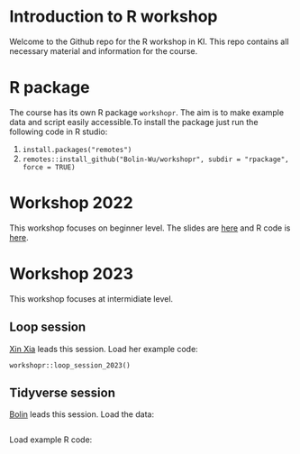 # Introduction to R workshop
Welcome to the Github repo for the R workshop in KI. This repo contains all necessary material and information for the course.

# R package
The course has its own R package `workshopr`. The aim is to make example data and script easily accessible.To install the package just run the following code in R studio:

1. `install.packages("remotes")`
2. `remotes::install_github("Bolin-Wu/workshopr", subdir = "rpackage", force = TRUE)`

# Workshop 2022
This workshop focuses on beginner level.  The slides are  [here](https://github.com/Bolin-Wu/workshopr/blob/main/material/2022_beginner/slide.pdf) and R code is [here](https://github.com/Bolin-Wu/workshopr/blob/main/material/2022_beginner/example.R).

# Workshop 2023
This workshop focuses at intermidiate level.

## Loop session
[Xin Xia](https://ki-su-arc.se/staff/xin-xia/) leads this session. 
Load her example code:

```
workshopr::loop_session_2023()
```

## Tidyverse session
[Bolin](https://staff.ki.se/people/bolin-wu) leads this session.
Load the data:
```

```

Load example R code:
```

```

